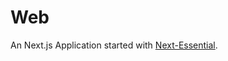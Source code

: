 # Web

An Next.js Application started with [Next-Essential](https://github.com/labelementary/next-essential).
